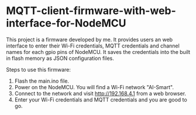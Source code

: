 # MQTT-client-firmware-with-web-interface-for-NodeMCU
This project is a firmware developed by me. It provides users an web interface to enter their Wi-Fi credentials, MQTT credentials and channel names for each gpio pins of NodeMCU. It saves the credentials into the built in flash memory as JSON configuration files. 

Steps to use this firmware:
1. Flash the main.ino file.
2. Power on the NodeMCU. You will find a Wi-Fi network "AI-Smart".
3. Connect to the network and visit http://192.168.4.1 from a web browser.
4. Enter your Wi-Fi credentials and MQTT credentials and you are good to go.

